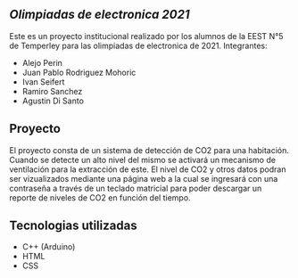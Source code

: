 ## _Olimpiadas de electronica 2021_

Este es un proyecto institucional realizado por los alumnos de la EEST N°5 de Temperley para las olimpiadas de electronica de 2021.
Integrantes:

- Alejo Perin
- Juan Pablo Rodriguez Mohoric
- Ivan Seifert
- Ramiro Sanchez
- Agustin Di Santo

## Proyecto 

El proyecto consta de un sistema de detección de CO2 para una habitación. Cuando se detecte un alto nivel del mismo se activará un mecanismo de ventilación para la extracción de este. El nivel de CO2 y otros datos podran ser vizualizados mediante una página web a la cual se ingresará con una contraseña a través de un teclado matricial para poder descargar un reporte de niveles de CO2 en función del tiempo.

## Tecnologias utilizadas

- C++ (Arduino)
- HTML
- CSS
